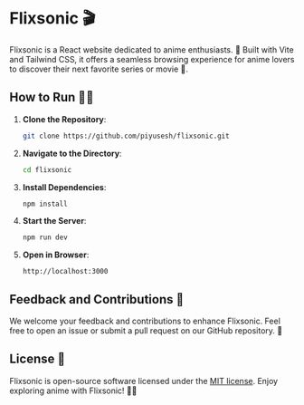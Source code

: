 # Flixsonic 🎬

Flixsonic is a React website dedicated to anime enthusiasts. 🌟 Built with Vite and Tailwind CSS, it offers a seamless browsing experience for anime lovers to discover their next favorite series or movie 💚.

## How to Run 🏃‍♂️

1. **Clone the Repository**: 
    ```bash
    git clone https://github.com/piyusesh/flixsonic.git
    ```

2. **Navigate to the Directory**:
    ```bash
    cd flixsonic
    ```

3. **Install Dependencies**:
    ```bash
    npm install
    ```

4. **Start the Server**:
    ```bash
    npm run dev
    ```

5. **Open in Browser**:
    ```
    http://localhost:3000
    ```

## Feedback and Contributions 🙌

We welcome your feedback and contributions to enhance Flixsonic. Feel free to open an issue or submit a pull request on our GitHub repository. 🚀

## License 📜

Flixsonic is open-source software licensed under the [MIT license](https://opensource.org/licenses/MIT). Enjoy exploring anime with Flixsonic! 🍿🎉
